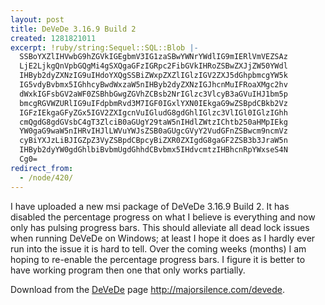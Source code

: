 ```yaml
---
layout: post
title: DeVeDe 3.16.9 Build 2
created: 1281821011
excerpt: !ruby/string:Sequel::SQL::Blob |-
  SSBoYXZlIHVwbG9hZGVkIGEgbmV3IG1zaSBwYWNrYWdlIG9mIERlVmVEZSAz
  LjE2LjkgQnVpbGQgMi4gSXQgaGFzIGRpc2FibGVkIHRoZSBwZXJjZW50YWdl
  IHByb2dyZXNzIG9uIHdoYXQgSSBiZWxpZXZlIGlzIGV2ZXJ5dGhpbmcgYW5k
  IG5vdyBvbmx5IGhhcyBwdWxzaW5nIHByb2dyZXNzIGJhcnMuIFRoaXMgc2hv
  dWxkIGFsbGV2aWF0ZSBhbGwgZGVhZCBsb2NrIGlzc3VlcyB3aGVuIHJ1bm5p
  bmcgRGVWZURlIG9uIFdpbmRvd3M7IGF0IGxlYXN0IEkgaG9wZSBpdCBkb2Vz
  IGFzIEkgaGFyZGx5IGV2ZXIgcnVuIGludG8gdGhlIGlzc3VlIGl0IGlzIGhh
  cmQgdG8gdGVsbC4gT3ZlciB0aGUgY29taW5nIHdlZWtzIChtb250aHMpIEkg
  YW0gaG9waW5nIHRvIHJlLWVuYWJsZSB0aGUgcGVyY2VudGFnZSBwcm9ncmVz
  cyBiYXJzLiBJIGZpZ3VyZSBpdCBpcyBiZXR0ZXIgdG8gaGF2ZSB3b3JraW5n
  IHByb2dyYW0gdGhlbiBvbmUgdGhhdCBvbmx5IHdvcmtzIHBhcnRpYWxseS4N
  Cg0=
redirect_from:
  - /node/420/
---
```

I have uploaded a new msi package of DeVeDe 3.16.9 Build 2. It has disabled the percentage progress on what I believe is everything and now only has pulsing progress bars. This should alleviate all dead lock issues when running DeVeDe on Windows; at least I hope it does as I hardly ever run into the issue it is hard to tell. Over the coming weeks (months) I am hoping to re-enable the percentage progress bars. I figure it is better to have working program then one that only works partially.

Download from the <a href="http://majorsilence.com/devede">DeVeDe</a> page http://majorsilence.com/devede.
